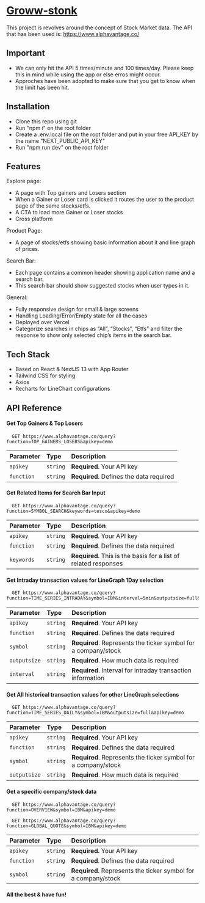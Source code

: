 # [Groww-stonk](https://groww-stonks-thisabhijeet.vercel.app/)

This project is revolves around the concept of Stock Market data. The API that has been used is:
https://www.alphavantage.co/

## Important

- We can only hit the API 5 times/minute and 100 times/day. Please keep this in mind while using the app or else erros might occur.
- Approches have been adopted to make sure that you get to know when the limit has been hit.

## Installation

- Clone this repo using git
- Run "npm i" on the root folder
- Create a .env.local file on the root folder and put in your free API_KEY by the name "NEXT_PUBLIC_API_KEY"
- Run "npm run dev" on the root folder

## Features

Explore page:

- A page with Top gainers and Losers section
- When a Gainer or Loser card is clicked it routes the user to the product page of the same stocks/etfs.
- A CTA to load more Gainer or Loser stocks
- Cross platform

Product Page:

- A page of stocks/etfs showing basic information about it and line graph of prices.

Search Bar:

- Each page contains a common header showing application name and a search bar.
- This search bar should show suggested stocks when user types in it.

General:

- Fully responsive design for small & large screens
- Handling Loading/Error/Empty state for all the cases
- Deployed over Vercel
- Categorize searches in chips as “All”, “Stocks”, “Etfs” and filter the response to show only selected chip’s items in the search bar.

## Tech Stack

- Based on React & NextJS 13 with App Router
- Tailwind CSS for styling
- Axios
- Recharts for LineChart configurations

## API Reference

#### Get Top Gainers & Top Losers

```http
  GET https://www.alphavantage.co/query?function=TOP_GAINERS_LOSERS&apikey=demo
```

| Parameter  | Type     | Description                             |
| :--------- | :------- | :-------------------------------------- |
| `apikey`   | `string` | **Required**. Your API key              |
| `function` | `string` | **Required**. Defines the data required |

#### Get Related Items for Search Bar Input

```http
  GET https://www.alphavantage.co/query?function=SYMBOL_SEARCH&keywords=tesco&apikey=demo
```

| Parameter  | Type     | Description                                                     |
| :--------- | :------- | :-------------------------------------------------------------- |
| `apikey`   | `string` | **Required**. Your API key                                      |
| `function` | `string` | **Required**. Defines the data required                         |
| `keywords` | `string` | **Required**. This is the basis for a list of related responses |

#### Get Intraday transaction values for LineGraph 1Day selection

```http
  GET https://www.alphavantage.co/query?function=TIME_SERIES_INTRADAY&symbol=IBM&interval=5min&outputsize=full&apikey=demo
```

| Parameter    | Type     | Description                                                    |
| :----------- | :------- | :------------------------------------------------------------- |
| `apikey`     | `string` | **Required**. Your API key                                     |
| `function`   | `string` | **Required**. Defines the data required                        |
| `symbol`     | `string` | **Required**. Represents the ticker symbol for a company/stock |
| `outputsize` | `string` | **Required**. How much data is required                        |
| `interval`   | `string` | **Required**. Interval for intraday transaction information    |

#### Get All historical transaction values for other LineGraph selections

```http
  GET https://www.alphavantage.co/query?function=TIME_SERIES_DAILY&symbol=IBM&outputsize=full&apikey=demo
```

| Parameter    | Type     | Description                                                    |
| :----------- | :------- | :------------------------------------------------------------- |
| `apikey`     | `string` | **Required**. Your API key                                     |
| `function`   | `string` | **Required**. Defines the data required                        |
| `symbol`     | `string` | **Required**. Represents the ticker symbol for a company/stock |
| `outputsize` | `string` | **Required**. How much data is required                        |

#### Get a specific company/stock data

```http
  GET https://www.alphavantage.co/query?function=OVERVIEW&symbol=IBM&apikey=demo
```

```http
  GET https://www.alphavantage.co/query?function=GLOBAL_QUOTE&symbol=IBM&apikey=demo
```

| Parameter  | Type     | Description                                                    |
| :--------- | :------- | :------------------------------------------------------------- |
| `apikey`   | `string` | **Required**. Your API key                                     |
| `function` | `string` | **Required**. Defines the data required                        |
| `symbol`   | `string` | **Required**. Represents the ticker symbol for a company/stock |

#### All the best & have fun!
